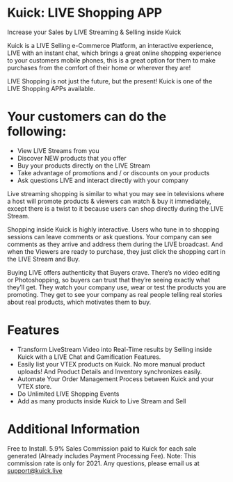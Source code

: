 # Kuick: LIVE Shopping APP

Increase your Sales by LIVE Streaming & Selling inside Kuick

Kuick is a LIVE Selling e-Commerce Platform, an interactive experience, LIVE with an instant chat, which brings a great online shopping experience to your customers mobile phones, this is a great option for them to make purchases from the comfort of their home or wherever they are!

LIVE Shopping is not just the future, but the present! Kuick is one of the LIVE Shopping APPs available.

# Your customers can do the following:

* View LIVE Streams from you
* Discover NEW products that you offer
* Buy your products directly on the LIVE Stream
* Take advantage of promotions and / or discounts on your products
* Ask questions LIVE and interact directly with your company

Live streaming shopping is similar to what you may see in televisions where a host will promote products & viewers can watch & buy it immediately, except there is a twist to it because users can shop directly during the LIVE Stream.

Shopping inside Kuick is highly interactive. Users who tune in to shopping sessions can leave comments or ask questions. Your company can see comments as they arrive and address them during the LIVE broadcast. And when the Viewers are ready to purchase, they just click the shopping cart in the LIVE Stream and Buy.

Buying LIVE offers authenticity that Buyers crave. There’s no video editing or Photoshopping, so buyers can trust that they’re seeing exactly what they’ll get. They watch your company use, wear or test the products you are promoting. They get to see your company as real people telling real stories about real products, which motivates them to buy.

# Features

- Transform LiveStream Video into Real-Time results by Selling inside Kuick with a LIVE Chat and Gamification Features.
- Easily list your VTEX products on Kuick. No more manual product uploads! And Product Details and Inventory synchronizes easily.
- Automate Your Order Management Process between Kuick and your VTEX store.
- Do Unlimited LIVE Shopping Events
- Add as many products inside Kuick to Live Stream and Sell

# Additional Information

Free to Install. 5.9% Sales Commission paid to Kuick for each sale generated (Already includes Payment Processing Fee). Note: This commission rate is only for 2021. Any questions, please email us at support@kuick.live